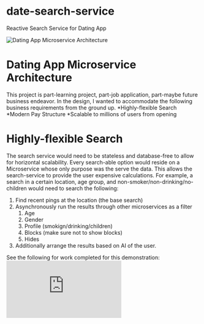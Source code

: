 # date-search-service
Reactive Search Service for Dating App

![Dating App Microservice Architecture](https://github.com/idontchop/date-search-service/blob/master/src/main/resources/architecture%20uml-01.jpg)

# Dating App Microservice Architecture
This project is part-learning project, part-job application, part-maybe future business endeavor. In the design, I wanted to accommodate the following business requirements from the ground up.
*Highly-flexible Search
*Modern Pay Structure
*Scalable to millions of users from opening

# Highly-flexible Search
The search service would need to be stateless and database-free to allow for horizontal scalability. Every search-able option would reside on a Microservice whose only purpose was the serve the data.
This allows the search-service to provide the user expensive calculations.
For example, a search in a certain location, age group, and non-smoker/non-drinking/no-children would need to search the following:
1. Find recent pings at the location (the base search)
2. Asynchronously run the results through other microservices as a filter
	1. Age
	2. Gender
	3. Profile (smokign/drinking/children)
	4. Blocks (make sure not to show blocks)
	5. Hides
3. Additionally arrange the results based on AI of the user.

See the following for work completed for this demonstration:
![SearchPotentialsApi.java](https://github.com/idontchop/date-search-service/blob/master/src/main/java/com/idontchop/datesearchservice/api/SearchPotentialsApi.java)
